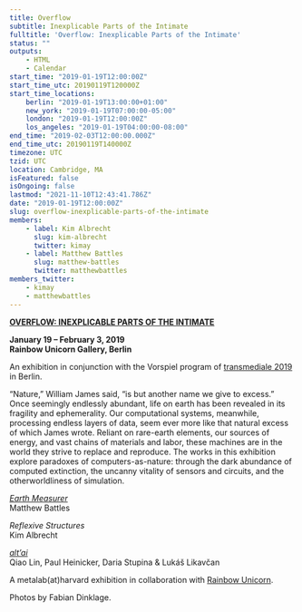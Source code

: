```yaml
---
title: Overflow
subtitle: Inexplicable Parts of the Intimate
fulltitle: 'Overflow: Inexplicable Parts of the Intimate'
status: ""
outputs:
    - HTML
    - Calendar
start_time: "2019-01-19T12:00:00Z"
start_time_utc: 20190119T120000Z
start_time_locations:
    berlin: "2019-01-19T13:00:00+01:00"
    new_york: "2019-01-19T07:00:00-05:00"
    london: "2019-01-19T12:00:00Z"
    los_angeles: "2019-01-19T04:00:00-08:00"
end_time: "2019-02-03T12:00:00.000Z"
end_time_utc: 20190119T140000Z
timezone: UTC
tzid: UTC
location: Cambridge, MA
isFeatured: false
isOngoing: false
lastmod: "2021-11-10T12:43:41.786Z"
date: "2019-01-19T12:00:00Z"
slug: overflow-inexplicable-parts-of-the-intimate
members:
    - label: Kim Albrecht
      slug: kim-albrecht
      twitter: kimay
    - label: Matthew Battles
      slug: matthew-battles
      twitter: matthewbattles
members_twitter:
    - kimay
    - matthewbattles
---
```

**[OVERFLOW: INEXPLICABLE PARTS OF THE INTIMATE](https://rainbow-unicorn.com/#gallery)**

**January 19 – February 3, 2019<br />
Rainbow Unicorn Gallery, Berlin**

An exhibition in conjunction with the Vorspiel program of [transmediale 2019](https://vorspiel.berlin/#) in Berlin.

“Nature,” William James said, “is but another name we give to excess.” Once seemingly endlessly abundant, life on earth has been revealed in its fragility and ephemerality. Our computational systems, meanwhile, processing endless layers of data, seem ever more like that natural excess of which James wrote. Reliant on rare-earth elements, our sources of energy, and vast chains of materials and labor, these machines are in the world they strive to replace and reproduce. The works in this exhibition explore paradoxes of computers-as-nature: through the dark abundance of computed extinction, the uncanny vitality of sensors and circuits, and the otherworldliness of simulation.

*[Earth Measurer](https://medium.com/@metalabharvard/a-thicket-of-questions-on-matthew-battless-earth-measurer-6cefa0351add)*<br />
Matthew Battles

*Reflexive Structures*<br />
Kim Albrecht

*[alt’ai](http://altai.id/)*<br />
Qiao Lin, Paul Heinicker, Daria Stupina & Lukáš Likavčan

A metalab(at)harvard exhibition in collaboration with [Rainbow Unicorn](https://rainbow-unicorn.com/#welcome).

Photos by Fabian Dinklage.